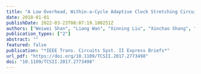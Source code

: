 ```yaml
---
title: "A Low Overhead, Within-a-Cycle Adaptive Clock Stretching Circuit With Wide Operating Range in 40-nm CMOS"
date: 2018-01-01
publishDate: 2022-03-23T08:07:19.100251Z
authors: ["Weiwei Shan", "Liang Wan", "Xinning Liu", "Xinchao Shang", "Wentao Dai", "Shuai Shao", "Jun Yang", "Longxing Shi"]
publication_types: ["2"]
abstract: ""
featured: false
publication: "*IEEE Trans. Circuits Syst. II Express Briefs*"
url_pdf: "https://doi.org/10.1109/TCSII.2017.2773498"
doi: "10.1109/TCSII.2017.2773498"
---
```


